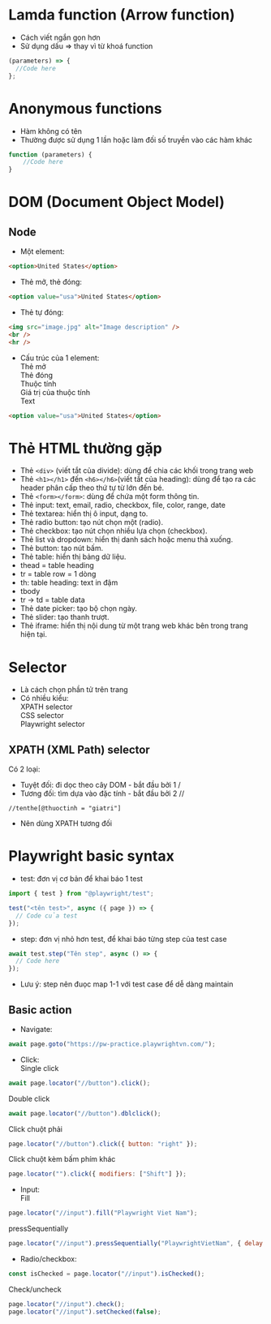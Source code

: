 # Lamda function (Arrow function)

- Cách viết ngắn gọn hơn
- Sử dụng dấu => thay vì từ khoá function

```js
(parameters) => {
  //Code here
};
```

# Anonymous functions

- Hàm không có tên
- Thường được sử dụng 1 lần hoặc làm đối số truyền vào các hàm khác

```js
function (parameters) {
    //Code here
}
```

# DOM (Document Object Model)

## Node

- Một element:

```html
<option>United States</option>
```

- Thẻ mở, thẻ đóng:

```html
<option value="usa">United States</option>
```

- Thẻ tự đóng:

```html
<img src="image.jpg" alt="Image description" />
<br />
<hr />
```

- Cấu trúc của 1 element: <br>
  Thẻ mở <br>
  Thẻ đóng <br>
  Thuộc tính <br>
  Giá trị của thuộc tính <br>
  Text <br>

```html
<option value="usa">United States</option>
```

# Thẻ HTML thường gặp

- Thẻ `<div>` (viết tắt của divide): dùng để chia các khối trong trang web
- Thẻ `<h1></h1>` đến `<h6></h6>`(viết tắt của heading): dùng để tạo ra các header phân cấp
  theo thứ tự từ lớn đến bé.
- Thẻ `<form></form>`: dùng để chứa một form thông tin.
- Thẻ input: text, email, radio, checkbox, file, color, range, date
- Thẻ textarea: hiển thị ô input, dạng to.
- Thẻ radio button: tạo nút chọn một (radio).
- Thẻ checkbox: tạo nút chọn nhiều lựa chọn (checkbox).
- Thẻ list và dropdown: hiển thị danh sách hoặc menu thả xuống.
- Thẻ button: tạo nút bấm.
- Thẻ table: hiển thị bảng dữ liệu.
- thead = table heading
- tr = table row = 1 dòng
- th: table heading: text in đậm
- tbody
- tr -> td = table data
- Thẻ date picker: tạo bộ chọn ngày.
- Thẻ slider: tạo thanh trượt.
- Thẻ iframe: hiển thị nội dung từ một trang web khác bên trong trang hiện tại.

# Selector

- Là cách chọn phần tử trên trang
- Có nhiều kiểu: <br>
  XPATH selector <br>
  CSS selector <br>
  Playwright selector <br>

## XPATH (XML Path) selector

Có 2 loại:

- Tuyệt đối: đi dọc theo cây DOM - bắt đầu bởi 1 /
- Tương đối: tìm dựa vào đặc tính - bắt đầu bởi 2 //

```
//tenthe[@thuoctinh = "giatri"]
```

- Nên dùng XPATH tương đối

# Playwright basic syntax

- test: đơn vị cơ bản để khai báo 1 test

```js
import { test } from "@playwright/test";

test("<tên test>", async ({ page }) => {
  // Code của test
});
```

- step: đơn vị nhỏ hơn test, để khai báo từng step của test case

```js
await test.step("Tên step", async () => {
  // Code here
});
```

- Lưu ý: step nên đuọc map 1-1 với test case để dễ dàng maintain

## Basic action

- Navigate:

```js
await page.goto("https://pw-practice.playwrightvn.com/");
```

- Click: <br>
  Single click

```js
await page.locator("//button").click();
```

Double click

```js
await page.locator("//button").dblclick();
```

Click chuột phải

```js
page.locator("//button").click({ button: "right" });
```

Click chuột kèm bấm phím khác

```js
page.locator("").click({ modifiers: ["Shift"] });
```

- Input: <br>
  Fill

```js
page.locator("//input").fill("Playwright Viet Nam");
```

pressSequentially

```js
page.locator("//input").pressSequentially("PlaywrightVietNam", { delay: 100 });
```

- Radio/checkbox: <br>

```js
const isChecked = page.locator("//input").isChecked();
```

Check/uncheck

```js
page.locator("//input").check();
page.locator("//input").setChecked(false);
```
